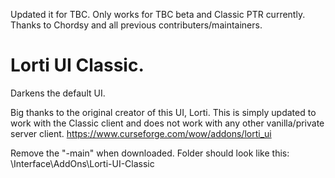 Updated it for TBC. Only works for TBC beta and Classic PTR currently. Thanks to Chordsy and all previous contributers/maintainers.

# Lorti UI Classic.

Darkens the default UI.

Big thanks to the original creator of this UI, Lorti. This is simply updated to work with the Classic client and does not work with any other vanilla/private server client.
https://www.curseforge.com/wow/addons/lorti_ui

Remove the "-main" when downloaded. Folder should look like this: \Interface\AddOns\Lorti-UI-Classic
